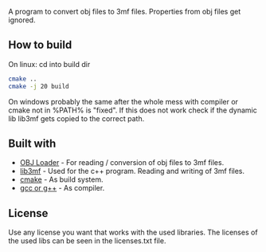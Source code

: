A program to convert obj files to 3mf files.
Properties from obj files get ignored.

## How to build
On linux:
cd into build dir
```bash
cmake ..
cmake -j 20 build
```
On windows probably the same after the whole mess with compiler or cmake not in %PATH% is "fixed".
If this does not work check if the dynamic lib lib3mf gets copied to the correct path.

## Built with
* [OBJ Loader](https://github.com/Bly7/OBJ-Loader) - For reading / conversion of obj files to 3mf files.
* [lib3mf](https://github.com/3MFConsortium/lib3mf) - Used for the c++ program. Reading and writing of 3mf files.
* [cmake](https://cmake.org/) - As build system.
* [gcc or g++](https://gcc.gnu.org/) - As compiler.

## License
Use any license you want that works with the used libraries.
The licenses of the used libs can be seen in the licenses.txt file.
